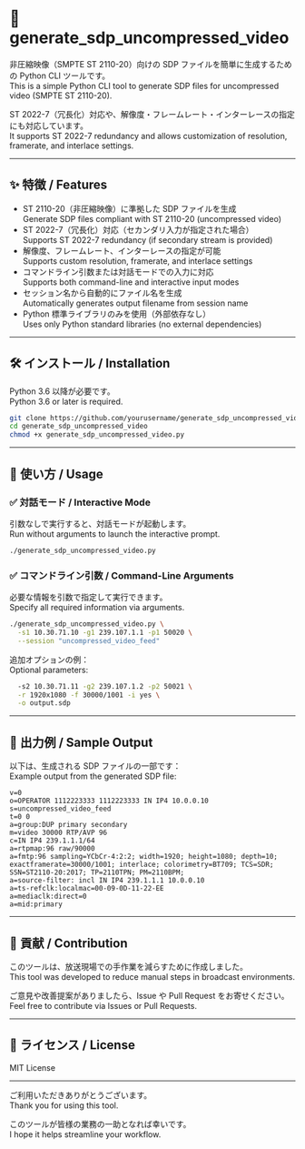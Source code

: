 # 🧰 generate_sdp_uncompressed_video

非圧縮映像（SMPTE ST 2110-20）向けの SDP ファイルを簡単に生成するための Python CLI ツールです。  
This is a simple Python CLI tool to generate SDP files for uncompressed video (SMPTE ST 2110-20).

ST 2022-7（冗長化）対応や、解像度・フレームレート・インターレースの指定にも対応しています。  
It supports ST 2022-7 redundancy and allows customization of resolution, framerate, and interlace settings.

---

## ✨ 特徴 / Features

- ST 2110-20（非圧縮映像）に準拠した SDP ファイルを生成  
  Generate SDP files compliant with ST 2110-20 (uncompressed video)
- ST 2022-7（冗長化）対応（セカンダリ入力が指定された場合）  
  Supports ST 2022-7 redundancy (if secondary stream is provided)
- 解像度、フレームレート、インターレースの指定が可能  
  Supports custom resolution, framerate, and interlace settings
- コマンドライン引数または対話モードでの入力に対応  
  Supports both command-line and interactive input modes
- セッション名から自動的にファイル名を生成  
  Automatically generates output filename from session name
- Python 標準ライブラリのみを使用（外部依存なし）  
  Uses only Python standard libraries (no external dependencies)

---

## 🛠 インストール / Installation

Python 3.6 以降が必要です。  
Python 3.6 or later is required.

```bash
git clone https://github.com/yourusername/generate_sdp_uncompressed_video.git
cd generate_sdp_uncompressed_video
chmod +x generate_sdp_uncompressed_video.py
```

---

## 🚀 使い方 / Usage

### ✅ 対話モード / Interactive Mode

引数なしで実行すると、対話モードが起動します。  
Run without arguments to launch the interactive prompt.

```bash
./generate_sdp_uncompressed_video.py
```

### ✅ コマンドライン引数 / Command-Line Arguments

必要な情報を引数で指定して実行できます。  
Specify all required information via arguments.

```bash
./generate_sdp_uncompressed_video.py \
  -s1 10.30.71.10 -g1 239.107.1.1 -p1 50020 \
  --session "uncompressed_video_feed"
```

追加オプションの例：  
Optional parameters:

```bash
  -s2 10.30.71.11 -g2 239.107.1.2 -p2 50021 \
  -r 1920x1080 -f 30000/1001 -i yes \
  -o output.sdp
```

---

## 📄 出力例 / Sample Output

以下は、生成される SDP ファイルの一部です：  
Example output from the generated SDP file:

```
v=0
o=OPERATOR 1112223333 1112223333 IN IP4 10.0.0.10
s=uncompressed_video_feed
t=0 0
a=group:DUP primary secondary
m=video 30000 RTP/AVP 96
c=IN IP4 239.1.1.1/64
a=rtpmap:96 raw/90000
a=fmtp:96 sampling=YCbCr-4:2:2; width=1920; height=1080; depth=10; exactframerate=30000/1001; interlace; colorimetry=BT709; TCS=SDR; SSN=ST2110-20:2017; TP=2110TPN; PM=2110BPM;
a=source-filter: incl IN IP4 239.1.1.1 10.0.0.10
a=ts-refclk:localmac=00-09-0D-11-22-EE
a=mediaclk:direct=0
a=mid:primary
```

---

## 🤝 貢献 / Contribution

このツールは、放送現場での手作業を減らすために作成しました。  
This tool was developed to reduce manual steps in broadcast environments.

ご意見や改善提案がありましたら、Issue や Pull Request をお寄せください。  
Feel free to contribute via Issues or Pull Requests.

---

## 📜 ライセンス / License

MIT License

---

ご利用いただきありがとうございます。  
Thank you for using this tool.  

このツールが皆様の業務の一助となれば幸いです。  
I hope it helps streamline your workflow.
